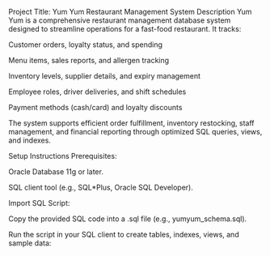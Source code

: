 Project Title: Yum Yum Restaurant Management System
Description
Yum Yum is a comprehensive restaurant management database system designed to streamline operations for a fast-food restaurant. It tracks:

Customer orders, loyalty status, and spending

Menu items, sales reports, and allergen tracking

Inventory levels, supplier details, and expiry management

Employee roles, driver deliveries, and shift schedules

Payment methods (cash/card) and loyalty discounts

The system supports efficient order fulfillment, inventory restocking, staff management, and financial reporting through optimized SQL queries, views, and indexes.


Setup Instructions
Prerequisites:

Oracle Database 11g or later.

SQL client tool (e.g., SQL*Plus, Oracle SQL Developer).

Import SQL Script:

Copy the provided SQL code into a .sql file (e.g., yumyum_schema.sql).

Run the script in your SQL client to create tables, indexes, views, and sample data:








